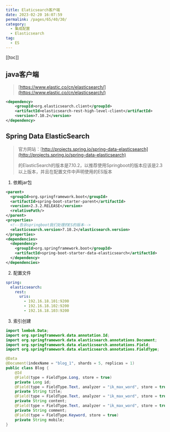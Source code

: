 ```yaml
---
title: Elaticsearch客户端
date: 2023-02-20 16:07:59
permalink: /pages/65/40/30/
category: 
  - 集成配置
  - Elasticsearch
tag: 
  - ES
---
```


<!-- more -->
[[toc]]

## java客户端
> [https://www.elastic.co/cn/elasticsearch/](https://www.elastic.co/cn/elasticsearch/)
```xml
<dependency>
    <groupId>org.elasticsearch.client</groupId>
    <artifactId>elasticsearch-rest-high-level-client</artifactId>
    <version>7.10.2</version>
</dependency>
```

## Spring Data ElasticSearch
> 官方网站：[http://projects.spring.io/spring-data-elasticsearch](http://projects.spring.io/spring-data-elasticsearch)
>
> 的ElasticSearch的版本是7.10.2，以推荐使用Springboot的版本应该是2.3以上版本，并且在配置文件中声明使用的ES版本
1. 依赖jar包
```xml
<parent>
  <groupId>org.springframework.boot</groupId>
  <artifactId>spring-boot-starter-parent</artifactId>
  <version>2.3.2.RELEASE</version>
  <relativePath/>
</parent>
<properties>
  <!--告诉springboot我们处理的ES的版本-->
  <elasticsearch.version>7.10.2</elasticsearch.version>
</properties>
<dependencies>
  <dependency>
    <groupId>org.springframework.boot</groupId>
    <artifactId>spring-boot-starter-data-elasticsearch</artifactId>
  </dependency>
</dependencies>
```
2. 配置文件
```yml
spring:
  elasticsearch:
    rest:
      uris:
        - 192.16.18.101:9200
        - 192.16.18.102:9200
        - 192.16.18.103:9200
```
3. 索引创建
```java
import lombok.Data;
import org.springframework.data.annotation.Id;
import org.springframework.data.elasticsearch.annotations.Document;
import org.springframework.data.elasticsearch.annotations.Field;
import org.springframework.data.elasticsearch.annotations.FieldType;

@Data
@Document(indexName = "blog_1", shards = 5, replicas = 1)
public class Blog {
    @Id
    @Field(type = FieldType.Long, store = true)
    private Long id;
    @Field(type = FieldType.Text, analyzer = "ik_max_word", store = true)
    private String title;
    @Field(type = FieldType.Text, analyzer = "ik_max_word", store = true)
    private String content;
    @Field(type = FieldType.Text, analyzer = "ik_max_word", store = true)
    private String comment;
    @Field(type = FieldType.Keyword, store = true)
    private String mobile;
}
```